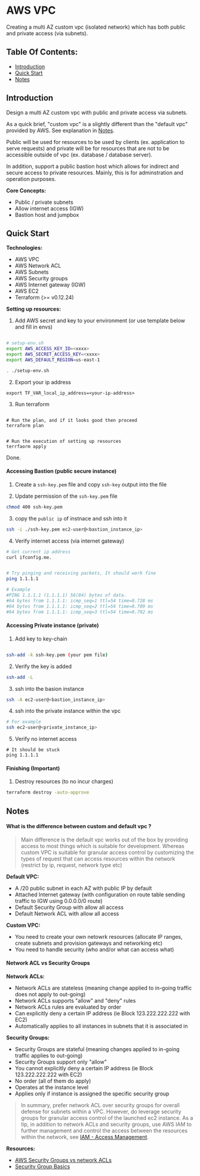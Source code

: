 # AWS VPC  

Creating a multi AZ custom vpc (isolated network) which has both public and private access (via subnets).

## Table Of Contents:

- [Introduction](#Introdiction)
- [Quick Start](#quick-start)
- [Notes](#notes)

## Introduction


Design a multi AZ custom vpc with public and private access via subnets.

As a quick brief, "custom vpc" is a slightly different than the "default vpc" provided by AWS.
See explanation in [Notes](#notes).

Public will be used for resources to be used by clients (ex. application to serve requests) and private will be for 
resources that are not to be accessible outside of vpc (ex. database / database server).

In addition, support a public bastion host which allows for indirect and secure access to private resources. Mainly, this is for adminstration and operation purposes.

**Core Concepts:**

- Public / private subnets 
- Allow internet access (IGW)
- Bastion host and jumpbox

## Quick Start

**Technologies:**

- AWS VPC 
- AWS Network ACL
- AWS Subnets
- AWS Security groups 
- AWS Internet gateway (IGW)
- AWS EC2 
- Terraform (>= v0.12.24)


**Setting up resources:**


1. Add AWS secret and key to your environment (or use template below and fill in envs)

```sh

# setup-env.sh
export AWS_ACCESS_KEY_ID=<xxxx>
export AWS_SECRET_ACCESS_KEY=<xxxx>
export AWS_DEFAULT_REGION=us-east-1

. ./setup-env.sh

```

2. Export your ip address

```
export TF_VAR_local_ip_address=<your-ip-address>
```

3. Run terraform 

```

# Run the plan, and if it looks good then proceed
terraform plan


# Run the execution of setting up resources
terrfaorm apply
```

Done.

#### Accessing Bastion (public secure instance)


1. Create a `ssh-key.pem` file and copy `ssh-key` output into the file  

2. Update permission of the `ssh-key.pem` file  

```sh
chmod 400 ssh-key.pem
```

3. copy the `public ip` of instnace and ssh into it   

```sh
ssh -i ./ssh-key.pem ec2-user@<bastion_instance_ip>
```

4. Verify internet access (via internet gateway)  

```sh
# Get current ip address
curl ifconfig.me.


# Try pinging and receiving packets, It should work fine 
ping 1.1.1.1

# Example
#PING 1.1.1.1 (1.1.1.1) 56(84) bytes of data.
#64 bytes from 1.1.1.1: icmp_seq=1 ttl=54 time=0.728 ms
#64 bytes from 1.1.1.1: icmp_seq=2 ttl=54 time=0.709 ms
#64 bytes from 1.1.1.1: icmp_seq=3 ttl=54 time=0.782 ms
```

#### Accessing Private instance (private)


1. Add key to key-chain 

```sh

ssh-add -k ssh-key.pem (your pem file)

```

2. Verify the key is added 

```sh
ssh-add -L
```

3. ssh into the basion instance 

```sh
ssh -A ec2-user@<bastion_instance_ip>
```

4. ssh into the private instance within the vpc

```sh
# For example
ssh ec2-user@<private_instance_ip>
```

5. Verify no internet access

```
# It should be stuck
ping 1.1.1.1
```

#### Finishing (**Important**)

1. Destroy resources (to no incur charges) 

```sh
terraform destroy -auto-approve
```

## Notes

#### What is the difference between custom and default vpc ?

> Main difference is the default vpc works out of the box by providing access to most things which is suitable for development. Whereas custom VPC is suitable for granular access control by customizing the types of request that can access resources within the network (restrict by ip, request, network type etc)

**Default VPC:**

- A /20 public subnet in each AZ with public IP by default
- Attached Internet gateway (with configuration on route table sending traffic to IGW using 0.0.0.0/0 route)
- Default Security Group with allow all access
- Default Network ACL with allow all access

**Custom VPC:**

- You need to create your own netowrk resources (allocate IP ranges, create subnets and provision gateways and networking  etc)
- You need to handle security (who and/or what can access what)

#### Network ACL vs Security Groups


**Network ACLs:**
- Network ACLs are stateless (meaning change applied to in-going traffic does not apply to out-going)
- Network ACLs supports "allow" and "deny" rules
- Network ACLs rules are evaluated by order
- Can explicitly deny a certain IP address (ie Block 123.222.222.222 with EC2)
- Automatically applies to all instances in subnets that it is associated in

**Security Groups:**

- Security Groups are stateful (meaning changes applied to in-going traffic applies to out-going)
- Security Groups support only "allow"
- You cannot explicitly deny a certain IP address (ie Block 123.222.222.222 with EC2)
- No order (all of them do apply)
- Operates at the instance level
- Applies only if instance is assigned the specific security group


> In summary, prefer network ACL over security groups for overall defense for subnets within a VPC. However, do leverage security groups for granular access control of the launched ec2 instance.
> As a tip, in addition to network ACLs and security groups, use AWS IAM to further management and control the access between the resources within the network, see [IAM - Access Management](https://docs.aws.amazon.com/IAM/latest/UserGuide/access.html).

**Resources:**
- [AWS Security Groups vs network ACLs](https://docs.aws.amazon.com/vpc/latest/userguide/VPC_Security.html#VPC_Security_Comparison)
- [Security Group Basics](https://docs.aws.amazon.com/vpc/latest/userguide/VPC_SecurityGroups.html#VPCSecurityGroups)

